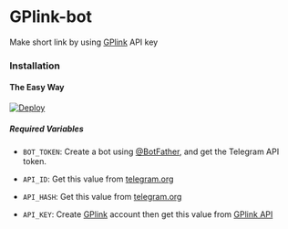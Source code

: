 # GPlink-bot
Make short link by using [GPlink](https://gplinks.in/) API key
### Installation

#### The Easy Way

[![Deploy](https://www.herokucdn.com/deploy/button.svg)](https://heroku.com/deploy/)

##### Required Variables

* `BOT_TOKEN`: Create a bot using [@BotFather](https://telegram.dog/BotFather), and get the Telegram API token.

* `API_ID`: Get this value from [telegram.org](https://my.telegram.org/apps)
* `API_HASH`: Get this value from [telegram.org](https://my.telegram.org/apps)
* `API_KEY`: Create [GPlink](https://gplinks.in/) account then get this value from [GPlink API](https://gplinks.in/member/tools/api)
